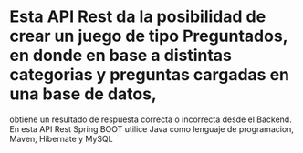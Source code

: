 # Esta API Rest da la posibilidad de crear un juego de tipo Preguntados, en donde en base a distintas categorias y preguntas cargadas en una base de datos,
obtiene un resultado de respuesta correcta o incorrecta desde el Backend.
En esta API Rest Spring BOOT utilice Java como lenguaje de programacion, Maven, Hibernate y MySQL

